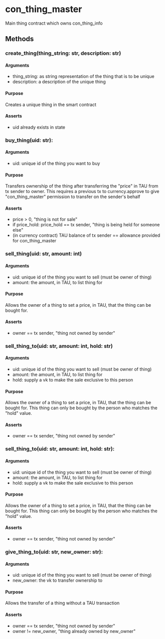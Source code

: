 # con_thing_master
Main thing contract which owns con_thing_info

## Methods
### create_thing(thing_string: str, description: str)
#### Arguments
- thing_string: as string representation of the thing that is to be unique
- description: a description of the unique thing

#### Purpose
Creates a unique thing in the smart contract

#### Asserts
- uid already exists in state

### buy_thing(uid: str):
#### Arguments
- uid: unique id of the thing you want to buy

#### Purpose
Transfers ownership of the thing after transferring the "price" in TAU from tx sender to owner.
This requires a previous tx to currency.approve to give "con_thing_master" permission to transfer on the sender's behalf

#### Asserts
- price > 0, "thing is not for sale"
- if price_hold: price_hold == tx sender, "thing is being held for someone else"
- (in currency contract) TAU balance of tx sender == allowance provided for con_thing_master


### sell_thing(uid: str, amount: int)
#### Arguments
- uid: unique id of the thing you want to sell (must be owner of thing)
- amount: the amount, in TAU, to list thing for

#### Purpose
Allows the owner of a thing to set a price, in TAU, that the thing can be bought for.

#### Asserts
- owner == tx sender, "thing not owned by sender"

### sell_thing_to(uid: str, amount: int, hold: str)
#### Arguments
- uid: unique id of the thing you want to sell (must be owner of thing)
- amount: the amount, in TAU, to list thing for
- hold: supply a vk to make the sale exclusive to this person

#### Purpose
Allows the owner of a thing to set a price, in TAU, that the thing can be bought for.
This thing can only be bought by the person who matches the "hold" value.

#### Asserts
- owner == tx sender, "thing not owned by sender"

### sell_thing_to(uid: str, amount: int, hold: str):
#### Arguments
- uid: unique id of the thing you want to sell (must be owner of thing)
- amount: the amount, in TAU, to list thing for
- hold: supply a vk to make the sale exclusive to this person

#### Purpose
Allows the owner of a thing to set a price, in TAU, that the thing can be bought for.
This thing can only be bought by the person who matches the "hold" value.

#### Asserts
- owner == tx sender, "thing not owned by sender"

### give_thing_to(uid: str, new_owner: str):
#### Arguments
- uid: unique id of the thing you want to sell (must be owner of thing)
- new_owner: the vk to transfer ownership to

#### Purpose
Allows the transfer of a thing without a TAU transaction

#### Asserts
- owner == tx sender, "thing not owned by sender"
- owner != new_owner, "thing already owned by new_owner"